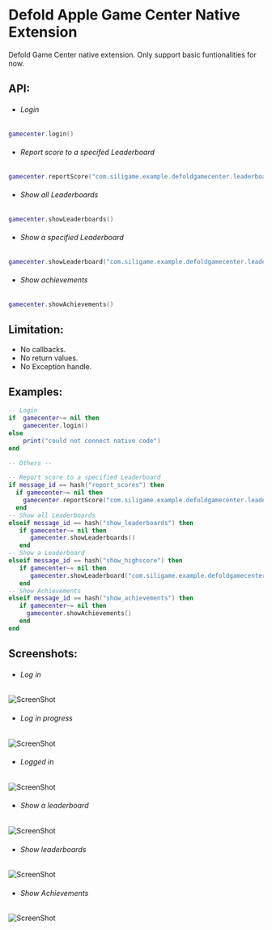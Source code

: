 # Defold Apple Game Center Native Extension
Defold Game Center native extension. Only support basic funtionalities for now. 

## API:
- ###### Login
```lua
gamecenter.login()
```
- ###### Report score to a specifed Leaderboard
```lua
gamecenter.reportScore("com.siligame.example.defoldgamecenter.leaderboard", message.score)
```
- ###### Show all Leaderboards
```lua
gamecenter.showLeaderboards()
```
- ###### Show a specified Leaderboard
```lua    
gamecenter.showLeaderboard("com.siligame.example.defoldgamecenter.leaderboard")     
```
- ###### Show achievements
```lua
gamecenter.showAchievements()     
```

## Limitation:
- No callbacks.
- No return values.
- No Exception handle.

## Examples:
```lua
-- Login 
if  gamecenter~= nil then
    gamecenter.login()
else
    print("could not connect native code")
end

-- Others --

-- Report score to a specified Leaderboard
if message_id == hash("report_scores") then
  if gamecenter~= nil then
    gamecenter.reportScore("com.siligame.example.defoldgamecenter.leaderboard", message.score)
  end
-- Show all Leaderboards
elseif message_id == hash("show_leaderboards") then
   if gamecenter~= nil then
      gamecenter.showLeaderboards()
   end  
-- Show a Leaderboard
elseif message_id == hash("show_highscore") then
   if gamecenter~= nil then
      gamecenter.showLeaderboard("com.siligame.example.defoldgamecenter.leaderboard")
   end     
-- Show Achievements
elseif message_id == hash("show_achievements") then
   if gamecenter~= nil then
     gamecenter.showAchievements()
   end 
end 
```
## Screenshots:
- ###### Log in
![ScreenShot](http://s13.postimg.org/wo4jyqkhj/image.png "Log in")
- ###### Log in progress
![ScreenShot](http://s13.postimg.org/88wbxolkn/image.png "Log in progress")
- ###### Logged in
![ScreenShot](http://s13.postimg.org/xu8jxj8s7/image.png "Logged in")
- ###### Show a leaderboard
![ScreenShot](http://s13.postimg.org/qczcibj93/image.png "Show a leaderboards")
- ###### Show leaderboards
![ScreenShot](http://s13.postimg.org/hyjpu8i7r/image.png "Show leaderboards")
- ###### Show Achievements
![ScreenShot](http://s13.postimg.org/ffy0tjwhj/image.png "Show Achievements")
